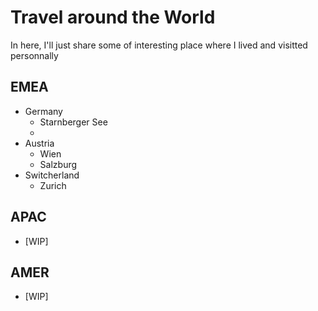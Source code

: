 # Travel around the World

In here, I'll just share some of interesting place where I lived and visitted personnally 

## EMEA
   - Germany
     - Starnberger See
     - 
   - Austria
     - Wien
     - Salzburg
   - Switcherland
     - Zurich

## APAC
   - [WIP]

## AMER
   - [WIP]